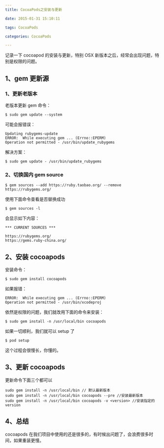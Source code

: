 ```yaml
---
title: CocoaPods之安装与更新

date: 2015-01-31 15:10:11

tags: CocoaPods

categories: CocoaPods

---
```


记录一下 cocoapod 的安装与更新，特别 OSX 新版本之后，经常会出现问题，特别是权限的问题。

## 1、gem 更新源

### 1、更新老版本

老版本更新 gem 命令：

```
$ sudo gem update --system
```

可能会报错误：

```
Updating rubygems-update
ERROR:  While executing gem ... (Errno::EPERM)
Operation not permitted - /usr/bin/update_rubygems
```

解决方案：

```
$ sudo gem update - /usr/bin/update_rubygems
```

### 2、切换国内 gem source

```
$ gem sources --add https://ruby.taobao.org/ --remove https://rubygems.org/
```

使用下面命令查看是否替换成功

```
$ gem sources -l
```

会显示如下内容：

```
*** CURRENT SOURCES ***

https://rubygems.org/
https://gems.ruby-china.org/

```


## 2、安装 cocoapods

安装命令：

```
$ sudo gem install cocoapods
```

如果报错：

```
ERROR:  While executing gem ... (Errno::EPERM)
Operation not permitted - /usr/bin/xcodeproj
```

依然是权限的问题，我们就改用下面的命令来安装：

```
$ sudo gem install -n /usr/local/bin cocoapods
```

如果一切顺利，我们就可以 setup 了

```
$ pod setup
```

这个过程会很慢长，你懂的。

## 3、更新 cocoapods

更新命令下面三个都可以

```
sudo gem install -n /usr/local/bin // 默认最新版本
sudo gem install -n /usr/local/bin cocoapods --pre //安装最新版本
sudo gem install -n /usr/local/bin cocoapods -v <version> //安装指定的 version
```

## 4、总结

cocoapods 在我们项目中使用的还是很多的，有时候出问题了，会浪费很多时间，如果重装更慢。

